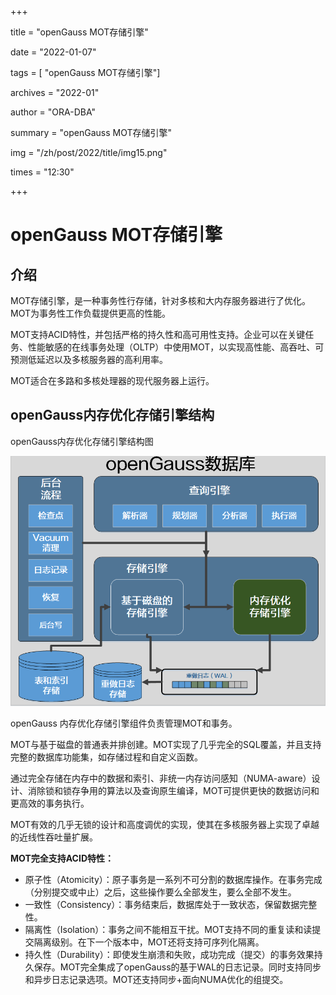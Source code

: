 +++

title =  "openGauss MOT存储引擎" 

date = "2022-01-07" 

tags = [ "openGauss MOT存储引擎"] 

archives = "2022-01" 

author = "ORA-DBA" 

summary = "openGauss MOT存储引擎"

img = "/zh/post/2022/title/img15.png" 

times = "12:30"

+++

# openGauss MOT存储引擎<a name="ZH-CN_TOPIC_0000001186895104"></a>

## 介绍<a name="section128581147112818"></a>

MOT存储引擎，是一种事务性行存储，针对多核和大内存服务器进行了优化。MOT为事务性工作负载提供更高的性能。

MOT支持ACID特性，并包括严格的持久性和高可用性支持。企业可以在关键任务、性能敏感的在线事务处理（OLTP）中使用MOT，以实现高性能、高吞吐、可预测低延迟以及多核服务器的高利用率。

MOT适合在多路和多核处理器的现代服务器上运行。

## openGauss内存优化存储引擎结构<a name="section199213111296"></a>

openGauss内存优化存储引擎结构图

![](figures/openGauss内存优化存储引擎结构图.png)

openGauss 内存优化存储引擎组件负责管理MOT和事务。

MOT与基于磁盘的普通表并排创建。MOT实现了几乎完全的SQL覆盖，并且支持完整的数据库功能集，如存储过程和自定义函数。

通过完全存储在内存中的数据和索引、非统一内存访问感知（NUMA-aware）设计、消除锁和锁存争用的算法以及查询原生编译，MOT可提供更快的数据访问和更高效的事务执行。

MOT有效的几乎无锁的设计和高度调优的实现，使其在多核服务器上实现了卓越的近线性吞吐量扩展。

**MOT完全支持ACID特性：**

-   原子性（Atomicity）：原子事务是一系列不可分割的数据库操作。在事务完成（分别提交或中止）之后，这些操作要么全部发生，要么全部不发生。
-   一致性（Consistency）：事务结束后，数据库处于一致状态，保留数据完整性。
-   隔离性（Isolation）：事务之间不能相互干扰。MOT支持不同的重复读和读提交隔离级别。在下一个版本中，MOT还将支持可序列化隔离。
-   持久性（Durability）：即使发生崩溃和失败，成功完成（提交）的事务效果持久保存。MOT完全集成了openGauss的基于WAL的日志记录。同时支持同步和异步日志记录选项。MOT还支持同步+面向NUMA优化的组提交。

